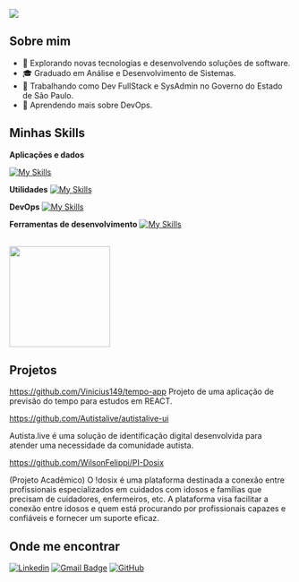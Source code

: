 ![](https://komarev.com/ghpvc/?username=vinicius149&color=006bed)

## Sobre mim

- 🤔 Explorando novas tecnologias e desenvolvendo soluções de software.
- 🎓 Graduado em Análise e Desenvolvimento de Sistemas.
- 💼 Trabalhando como Dev FullStack e SysAdmin no Governo do Estado de São Paulo.
- 🌱 Aprendendo mais sobre DevOps.

## Minhas Skills

**Aplicações e dados**

[![My Skills](https://skillicons.dev/icons?i=js,html,css,php,laravel,react,mysql)](https://skillicons.dev)

**Utilidades**
[![My Skills](https://skillicons.dev/icons?i=postman)](https://skillicons.dev)

**DevOps**
[![My Skills](https://skillicons.dev/icons?i=git,docker,github,linux)](https://skillicons.dev)


**Ferramentas de desenvolvimento**
[![My Skills](https://skillicons.dev/icons?i=vscode,figma)](https://skillicons.dev)

<br/>

<a href="https://github.com/Vinicius149" title="Perfil do Vinicius">
  <img height="180em" src="https://github-readme-stats.vercel.app/api?username=vinicius149&theme=dracula&show_icons=true" />
</a>

## Projetos

https://github.com/Vinicius149/tempo-app
Projeto de uma aplicação de previsão do tempo para estudos em REACT.

https://github.com/Autistalive/autistalive-ui

Autista.live é uma solução de identificação digital desenvolvida para atender uma necessidade da comunidade autista.

https://github.com/WilsonFelippi/PI-Dosix

(Projeto Acadêmico) O !dosix é uma plataforma destinada a conexão entre profissionais especializados em cuidados com idosos e famílias que precisam de cuidadores, enfermeiros, etc. A plataforma visa facilitar a conexão entre idosos e quem está procurando por profissionais capazes e confiáveis e fornecer um suporte eficaz.



## Onde me encontrar

[![Linkedin](https://img.shields.io/badge/-Vinicius149-blue?style=flat-square&logo=Linkedin&logoColor=white&link=https://www.linkedin.com/in/vinicius149/)](https://www.linkedin.com/in/vinicius149/)
[![Gmail Badge](https://img.shields.io/badge/-vindeoli@gmail.com-006bed?style=flat-square&logo=Gmail&logoColor=white&link=mailto:vindeoli@gmail.com)](mailto:vindeoli@gmail.com)
[![GitHub](https://img.shields.io/github/followers/vinicius149?label=follow&style=social)](https://github.com/Vinicius149)
